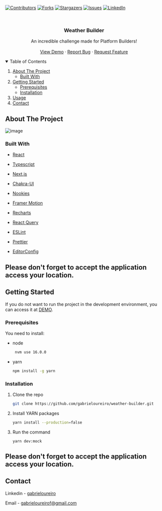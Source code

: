[![Contributors][contributors-shield]][contributors-url]
[![Forks][forks-shield]][forks-url]
[![Stargazers][stars-shield]][stars-url]
[![Issues][issues-shield]][issues-url]
[![LinkedIn][linkedin-shield]][linkedin-url]

<!-- PROJECT -->
<br />
<p align="center">

  <h3 align="center">Weather Builder</h3>

  <p align="center">
      An incredible challenge made for Platform Builders!
    <br />
    <br />
    <a href="https://weather-builder.vercel.app/">View Demo</a>
    ·
    <a href="https://github.com/gabrieloureiro/weather-builder/issues">Report Bug</a>
    ·
    <a href="https://github.com/gabrieloureiro/weather-builder/issues">Request Feature</a>
  </p>
</p>

<!-- TABLE OF CONTENTS -->
<details open="open">
  <summary>Table of Contents</summary>
  <ol>
    <li>
      <a href="#about-the-project">About The Project</a>
      <ul>
        <li><a href="#built-with">Built With</a></li>
      </ul>
    </li>
    <li>
      <a href="#getting-started">Getting Started</a>
      <ul>
        <li><a href="#prerequisites">Prerequisites</a></li>
        <li><a href="#installation">Installation</a></li>
      </ul>
    </li>
    <li><a href="#usage">Usage</a></li>
    <li><a href="#contact">Contact</a></li>
  </ol>
</details>

<!-- ABOUT THE PROJECT -->

## About The Project

![image](https://user-images.githubusercontent.com/39869298/154817478-1d3793f7-ec06-42f9-91bf-986a81d6c4a0.png)

### Built With

- [React](https://reactjs.org/)
- [Typescript](https://www.typescriptlang.org/)
- [Next.js](https://nextjs.org/)
- [Chakra-UI](https://chakra-ui.com/)
- [Nookies](https://github.com/maticzav/nookies)
- [Framer Motion](https://www.framer.com/api/motion/)
- [Recharts](https://recharts.org/en-US)
- [React Query](https://react-query.tanstack.com/)

- [ESLint](https:///)
- [Prettier](https://)
- [EditorConfig](https://)

<!-- GETTING STARTED -->

## Please don't forget to accept the application access your location.

## Getting Started

If you do not want to run the project in the development environment, you can access it at [DEMO](https://weather-builder.vercel.app/).

### Prerequisites

You need to install:

- node
  ```sh
   nvm use 16.0.0 
  ```

- yarn
  ```sh
  npm install -g yarn
  ```
  
### Installation

1. Clone the repo
   ```sh
   git clone https://github.com/gabrieloureiro/weather-builder.git
   ```
2. Install YARN packages
   ```sh
   yarn install --production=false
   ```
3. Run the command
   ```JS
   yarn dev:mock
   ```
   
##
   
## Please don't forget to accept the application access your location.

<!-- CONTACT -->

## Contact

Linkedin - [gabrieloureiro](https://linkedin.com/in/gabrieloureiro)

Email - [gabrieloureirof@gmail.com](mailto:gabrieloureirof@gmail.com)

<!-- MARKDOWN LINKS & IMAGES -->
<!-- https://www.markdownguide.org/basic-syntax/#reference-style-links -->

[contributors-shield]: https://img.shields.io/github/contributors/gabrieloureiro/weather-builder.svg?style=for-the-badge
[contributors-url]: https://github.com/gabrieloureiro/weather-builder/graphs/contributors
[forks-shield]: https://img.shields.io/github/forks/gabrieloureiro/weather-builder.svg?style=for-the-badge
[forks-url]: https://github.com/gabrieloureiro/weather-builder/network/members
[stars-shield]: https://img.shields.io/github/stars/gabrieloureiro/weather-builder.svg?style=for-the-badge
[stars-url]: https://github.com/gabrieloureiro/weather-builder/stargazers
[issues-shield]: https://img.shields.io/github/issues/gabrieloureiro/weather-builder.svg?style=for-the-badge
[issues-url]: https://github.com/gabrieloureiro/weather-builder/issues
[linkedin-shield]: https://img.shields.io/badge/-LinkedIn-black.svg?style=for-the-badge&logo=linkedin&colorB=555
[linkedin-url]: https://linkedin.com/in/gabrieloureiro
[stacks]: https://user-images.githubusercontent.com/39869298/109377578-f8ddf000-78aa-11eb-87d8-2ff40514e30f.png
